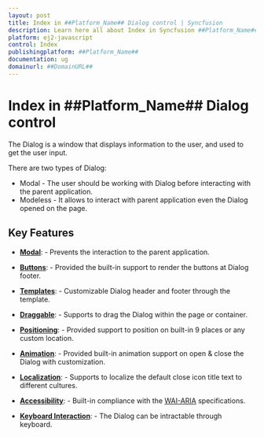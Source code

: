 ```yaml
---
layout: post
title: Index in ##Platform_Name## Dialog control | Syncfusion
description: Learn here all about Index in Syncfusion ##Platform_Name## Dialog control of Syncfusion Essential JS 2 and more.
platform: ej2-javascript
control: Index 
publishingplatform: ##Platform_Name##
documentation: ug
domainurl: ##DomainURL##
---
```


# Index in ##Platform_Name## Dialog control

The Dialog is a window that displays information to the user, and used to get the user input.

There are two types of Dialog:
* Modal - The user should be working with Dialog before interacting with the parent application.
* Modeless - It allows to interact with parent application even the Dialog opened on the page.

## Key Features

* **[Modal](./api-dialogModel.md)**: - Prevents the interaction to the parent application.

* **[Buttons](./api-buttonProps.md)**: - Provided the built-in support to render the buttons at Dialog footer.

* **[Templates](./template)**: - Customizable Dialog header and footer through the
template.

* **[Draggable](../../getting-started#draggable)**: - Supports to drag the Dialog within the page or container.

* **[Positioning](../../getting-started#positioning)**: - Provided support to
position on built-in 9 places or any custom location.

* **[Animation](./animation)**: - Provided built-in animation support on open & close the Dialog with customization.

* **[Localization](./localization)**: - Supports to localize the default close icon title text to different cultures.

* **[Accessibility](./accessibility)**: - Built-in compliance with the [WAI-ARIA](http://www.w3.org/WAI/PF/aria-practices/) specifications.

* **[Keyboard Interaction](./accessibility#keyboard-interaction)**: - The Dialog can be intractable through keyboard.